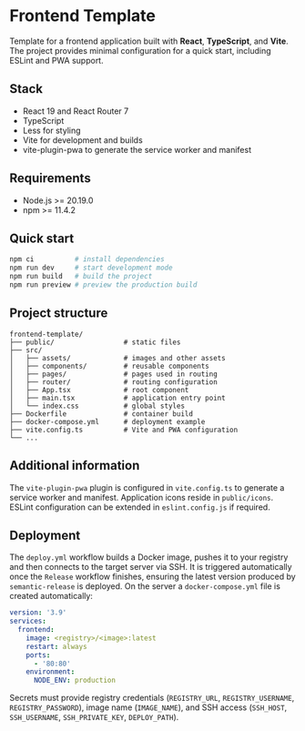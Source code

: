 # Frontend Template

Template for a frontend application built with **React**, **TypeScript**, and **Vite**. The project provides minimal configuration for a quick start, including ESLint and PWA support.

## Stack

- React 19 and React Router 7
- TypeScript
- Less for styling
- Vite for development and builds
- vite-plugin-pwa to generate the service worker and manifest

## Requirements

- Node.js >= 20.19.0
- npm >= 11.4.2

## Quick start

```bash
npm ci          # install dependencies
npm run dev     # start development mode
npm run build   # build the project
npm run preview # preview the production build
```

## Project structure

```
frontend-template/
├── public/                 # static files
├── src/
│   ├── assets/             # images and other assets
│   ├── components/         # reusable components
│   ├── pages/              # pages used in routing
│   ├── router/             # routing configuration
│   ├── App.tsx             # root component
│   ├── main.tsx            # application entry point
│   └── index.css           # global styles
├── Dockerfile              # container build
├── docker-compose.yml      # deployment example
├── vite.config.ts          # Vite and PWA configuration
└── ...
```

## Additional information

The `vite-plugin-pwa` plugin is configured in `vite.config.ts` to generate a service worker and manifest. Application icons reside in `public/icons`. ESLint configuration can be extended in `eslint.config.js` if required.

## Deployment

The `deploy.yml` workflow builds a Docker image, pushes it to your registry and
then connects to the target server via SSH. It is triggered automatically once
the `Release` workflow finishes, ensuring the latest version produced by
`semantic-release` is deployed. On the server a `docker-compose.yml` file is
created automatically:

```yaml
version: '3.9'
services:
  frontend:
    image: <registry>/<image>:latest
    restart: always
    ports:
      - '80:80'
    environment:
      NODE_ENV: production
```

Secrets must provide registry credentials (`REGISTRY_URL`, `REGISTRY_USERNAME`,
`REGISTRY_PASSWORD`), image name (`IMAGE_NAME`), and SSH access (`SSH_HOST`,
`SSH_USERNAME`, `SSH_PRIVATE_KEY`, `DEPLOY_PATH`).

